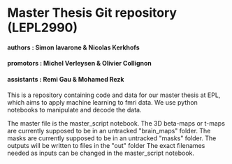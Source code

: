 # Master Thesis Git repository (LEPL2990)
#### authors : Simon Iavarone & Nicolas Kerkhofs
#### promotors : Michel Verleysen & Olivier Collignon
#### assistants : Remi Gau & Mohamed Rezk
This is a repository containing code and data for our master thesis at EPL, which aims to apply machine learning to fmri data.
We use python notebooks to manipulate and decode the data.

The master file is the master_script notebook.
The 3D beta-maps or t-maps are currently supposed to be in an untracked "brain_maps" folder.
The masks are currently supposed to be in an untracked "masks" folder.
The outputs will be written to files in the "out" folder
The exact filenames needed as inputs can be changed in the master_script notebook.